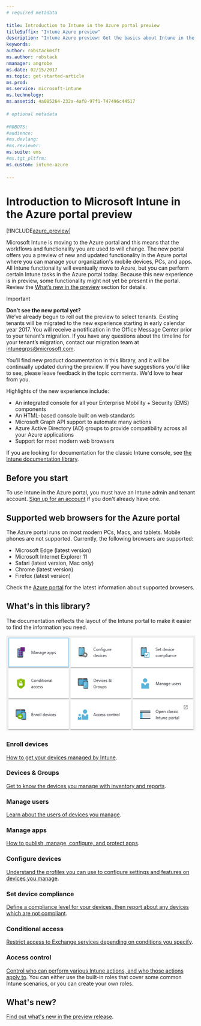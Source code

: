 ```yaml
---
# required metadata

title: Introduction to Intune in the Azure portal preview
titleSuffix: "Intune Azure preview"
description: "Intune Azure preview: Get the basics about Intune in the Azure portal preview, and how it can help you manage your devices."
keywords:
author: robstackmsft
ms.author: robstack
nmanager: angrobe
ms.date: 02/15/2017
ms.topic: get-started-article
ms.prod:
ms.service: microsoft-intune
ms.technology:
ms.assetid: 4a085264-232a-4af0-97f1-747496c44517

# optional metadata

#ROBOTS:
#audience:
#ms.devlang:
#ms.reviewer:
ms.suite: ems
#ms.tgt_pltfrm:
ms.custom: intune-azure

---
```



# Introduction to Microsoft Intune in the Azure portal preview


[!INCLUDE[azure_preview](../includes/azure_preview.md)]

Microsoft Intune is moving to the Azure portal and this means that the workflows and functionality you are used to will change.
The new portal offers you a preview of new and updated functionality in the Azure portal where you can manage your organization's mobile devices, PCs, and apps.
All Intune functionality will eventually move to Azure, but you can perform certain Intune tasks in the Azure portal today. Because this new experience is in preview, some functionality might not yet be present in the portal. Review the [What’s new in the preview](#what's-new-in-the-preview) section for details.

> [!IMPORTANT]
> **Don’t see the new portal yet?**<br>
> We’ve already begun to roll out the preview to select tenants. Existing tenants will be migrated to the new experience starting in early calendar year 2017. You will receive a notification in the Office Message Center prior to your tenant’s migration. If you have any questions about the timeline for your tenant’s migration, contact our migration team at [intunegrps@microsoft.com](mailto:intunegrps@microsoft.com).


You'll find new product documentation in this library, and it will be continually updated during the preview. If you have suggestions you'd like to see, please leave feedback in the topic comments. We'd love to hear from you.

<!--- You can view the new Intune technical preview console in Azure at [portal.azure.com]. --->

Highlights of the new experience include:

- An integrated console for all your Enterprise Mobility + Security (EMS) components
- An HTML-based console built on web standards
- Microsoft Graph API support to automate many actions
- Azure Active Directory (AD) groups to provide compatibility across all your Azure applications
- Support for most modern web browsers

If you are looking for documentation for the classic Intune console, see [the Intune documentation library](https://docs.microsoft.com/en-us/intune/).

## Before you start

To use Intune in the Azure portal, you must have an Intune admin and tenant account. [Sign up for an account](https://portal.office.com/Signup/Signup.aspx?OfferId=40BE278A-DFD1-470a-9EF7-9F2596EA7FF9&dl=INTUNE_A&ali=1#0%20) if you don't already have one.

## Supported web browsers for the Azure portal

The Azure portal runs on most modern PCs, Macs, and tablets. Mobile phones are not supported.
Currently, the following browsers are supported:

- Microsoft Edge (latest version)
- Microsoft Internet Explorer 11
- Safari (latest version, Mac only)
- Chrome (latest version)
- Firefox (latest version)

Check the [Azure portal](https://docs.microsoft.com/azure/azure-preview-portal-supported-browsers-devices) for the latest information about supported browsers.

## What's in this library?

The documentation reflects the layout of the Intune portal to make it easier to find the information you need.

![Azure portal workloads](./media/azure-portal-workloads.png)

<!--- ### Plan and design
Information to help you plan and design your Intune environment.
[Read more](/intune-azure/plan-and-design/get-started) --->
### Enroll devices
[How to get your devices managed by Intune](/intune-azure/enroll-devices/what-is).
### Devices & Groups
[Get to know the devices you manage with inventory and reports](/intune-azure/manage-devices/what-is).
### Manage users
[Learn about the users of devices you manage](/intune-azure/manage-users/what-is).
### Manage apps
[How to publish, manage, configure, and protect apps](/intune-azure/manage-apps/what-is-app-management).
### Configure devices
[Understand the profiles you can use to configure settings and features on devices you manage](/intune-azure/configure-devices/what-are-device-profiles).
### Set device compliance
[Define a compliance level for your devices, then report about any devices which are not compliant](/intune-azure/set-device-compliance/what-is-device-compliance).
### Conditional access
[Restrict access to Exchange services depending on conditions you specify](/intune-azure/conditional-access/what-is-conditional-access).
### Access control
[Control who can perform various Intune actions, and who those actions apply to](/intune-azure/access-control/role-based-access-control). You can either use the built-in roles that cover some common Intune scenarios, or you can create your own roles.



## What's new?

[Find out what's new in the preview release](/intune-azure/introduction/whats-new).
